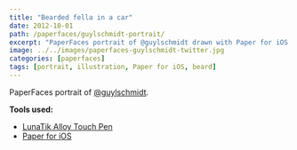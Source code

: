 ```yaml
---
title: "Bearded fella in a car"
date: 2012-10-01
path: /paperfaces/guylschmidt-portrait/
excerpt: "PaperFaces portrait of @guylschmidt drawn with Paper for iOS on an iPad."
image: ../../images/paperfaces-guylschmidt-twitter.jpg
categories: [paperfaces]
tags: [portrait, illustration, Paper for iOS, beard]
---
```


PaperFaces portrait of [@guylschmidt](https://twitter.com/guylschmidt).

**Tools used:**

- [LunaTik Alloy Touch Pen](https://www.amazon.com/gp/product/B00821TR7G/ref=as_li_ss_tl?ie=UTF8&tag=mademist-20&linkCode=as2&camp=1789&creative=390957&creativeASIN=B00821TR7G)
- [Paper for iOS](https://paper.bywetransfer.com/)
